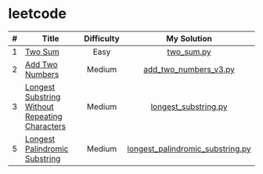 # leetcode

<!-- prettier-ignore -->
| # | Title | Difficulty | My Solution |
|---|-------|:-----------:|:------------:|
|1  |[Two Sum](https://leetcode.com/problems/two-sum/)|Easy|[two_sum.py](solutions/two_sum.py)|
|2  |[Add Two Numbers](https://leetcode.com/problems/add-two-numbers/)|Medium|[add_two_numbers_v3.py](solutions/add_two_numbers_v3.py)|
|3  |[Longest Substring Without Repeating Characters](https://leetcode.com/problems/longest-substring-without-repeating-characters/)|Medium|[longest_substring.py](solutions/longest_substring.py)|
|5  |[Longest Palindromic Substring](https://leetcode.com/problems/longest-palindromic-substring/)|Medium|[longest_palindromic_substring.py](solutions/longest_palindromic_substring.py)|
